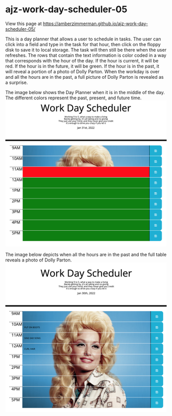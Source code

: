 # ajz-work-day-scheduler-05

View this page at https://amberzimmerman.github.io/ajz-work-day-scheduler-05/


This is a day planner that allows a user to schedule in tasks. The user can click into a field and type in the task for that hour, then click on the floppy disk to save it to local storage. The task will then still be there when the user refreshes. The rows that contain the text information is color coded in a way that corresponds with the hour of the day. If the hour is current, it will be red. If the hour is in the future, it will be green. If the hour is in the past, it will reveal a portion of a photo of Dolly Parton. When the workday is over and all the hours are in the past, a full picture of Dolly Parton is revealed as a surprise. 


The image below shows the Day Planner when it is in the middle of the day. The different colors represent the past, present, and future time.
![screen shot desktop view of Day Planner. It is in the middle of the day and differnt hours are colored differently depending on past present and future](/Assets/images/schedule-screenshot-current.png)


The image below depicts when all the hours are in the past and the full table reveals a photo of Dolly Parton.
![screen shot desktop view of Day Planner when all the hours are in the past and it reveals a photo of Dolly Parton](/Assets/images/schedule-screenshot.png)